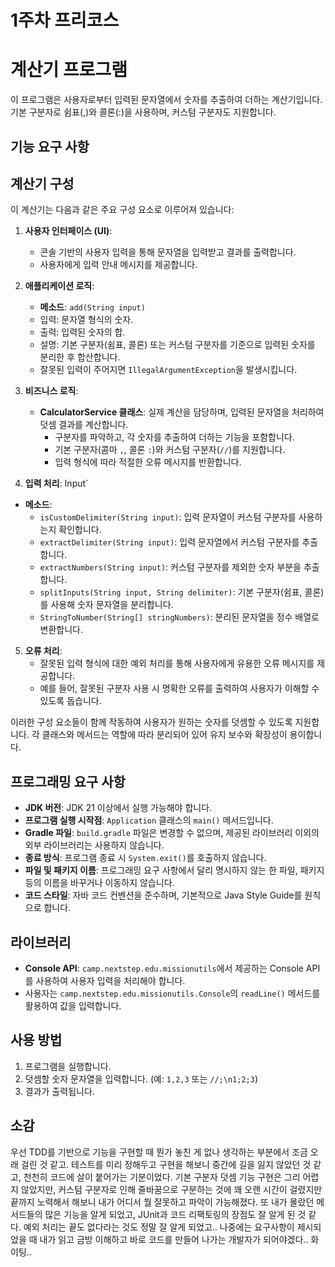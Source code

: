 # 1주차 프리코스

# 계산기 프로그램

이 프로그램은 사용자로부터 입력된 문자열에서 숫자를 추출하여 더하는 계산기입니다. 기본 구분자로 쉼표(,)와 콜론(:)을 사용하며, 커스텀 구분자도 지원합니다.

## 기능 요구 사항

## 계산기 구성

이 계산기는 다음과 같은 주요 구성 요소로 이루어져 있습니다:

1. **사용자 인터페이스 (UI)**:
    - 콘솔 기반의 사용자 입력을 통해 문자열을 입력받고 결과를 출력합니다.
    - 사용자에게 입력 안내 메시지를 제공합니다.

2. **애플리케이션 로직**:
    - **메소드**: `add(String input)`
   - 입력: 문자열 형식의 숫자.
   - 출력: 입력된 숫자의 합.
   - 설명: 기본 구분자(쉼표, 콜론) 또는 커스텀 구분자를 기준으로 입력된 숫자를 분리한 후 합산합니다.
   - 잘못된 입력이 주어지면 `IllegalArgumentException`을 발생시킵니다.

3. **비즈니스 로직**:
    - **CalculatorService 클래스**: 실제 계산을 담당하며, 입력된 문자열을 처리하여 덧셈 결과를 계산합니다.
        - 구분자를 파악하고, 각 숫자를 추출하여 더하는 기능을 포함합니다.
        - 기본 구분자(콤마 `,`, 콜론 `:`)와 커스텀 구분자(`//`)를 지원합니다.
        - 입력 형식에 따라 적절한 오류 메시지를 반환합니다.

4. **입력 처리**:
   Input`
- **메소드**:
   - `isCustomDelimiter(String input)`: 입력 문자열이 커스텀 구분자를 사용하는지 확인합니다.
   - `extractDelimiter(String input)`: 입력 문자열에서 커스텀 구분자를 추출합니다.
   - `extractNumbers(String input)`: 커스텀 구분자를 제외한 숫자 부분을 추출합니다.
   - `splitInputs(String input, String delimiter)`: 기본 구분자(쉼표, 콜론)를 사용해 숫자 문자열을 분리합니다.
   - `StringToNumber(String[] stringNumbers)`: 분리된 문자열을 정수 배열로 변환합니다.

5. **오류 처리**:
    - 잘못된 입력 형식에 대한 예외 처리를 통해 사용자에게 유용한 오류 메시지를 제공합니다.
    - 예를 들어, 잘못된 구분자 사용 시 명확한 오류를 출력하여 사용자가 이해할 수 있도록 돕습니다.

이러한 구성 요소들이 함께 작동하여 사용자가 원하는 숫자를 덧셈할 수 있도록 지원합니다. 각 클래스와 메서드는 역할에 따라 분리되어 있어 유지 보수와 확장성이 용이합니다.

## 프로그래밍 요구 사항

- **JDK 버전**: JDK 21 이상에서 실행 가능해야 합니다.
- **프로그램 실행 시작점**: `Application` 클래스의 `main()` 메서드입니다.
- **Gradle 파일**: `build.gradle` 파일은 변경할 수 없으며, 제공된 라이브러리 이외의 외부 라이브러리는 사용하지 않습니다.
- **종료 방식**: 프로그램 종료 시 `System.exit()`를 호출하지 않습니다.
- **파일 및 패키지 이름**: 프로그래밍 요구 사항에서 달리 명시하지 않는 한 파일, 패키지 등의 이름을 바꾸거나 이동하지 않습니다.
- **코드 스타일**: 자바 코드 컨벤션을 준수하며, 기본적으로 Java Style Guide를 원칙으로 합니다.

## 라이브러리

- **Console API**: `camp.nextstep.edu.missionutils`에서 제공하는 Console API를 사용하여 사용자 입력을 처리해야 합니다.
- 사용자는 `camp.nextstep.edu.missionutils.Console`의 `readLine()` 메서드를 활용하여 값을 입력합니다.

## 사용 방법

1. 프로그램을 실행합니다.
2. 덧셈할 숫자 문자열을 입력합니다. (예: `1,2,3` 또는 `//;\n1;2;3`)
3. 결과가 출력됩니다.

## 소감
우선 TDD를 기반으로 기능을 구현할 때 뭔가 놓친 게 없나 생각하는 부분에서 조금 오래 걸린 것 같고. 테스트를 미리 정해두고 구현을 해보니 중간에 길을 잃지 않았던 것 같고,
천천히 코드에 살이 붙어가는 기분이었다. 기본 구분자 덧셈 기능 구현은 그리 어렵지 않았지만, 커스텀 구분자로 인해 줄바꿈으로 구분하는 것에 꽤 오랜 시간이 걸렸지만 끝까지 노력해서 해보니
내가 어디서 뭘 잘못하고 파악이 가능해졌다. 또 내가 몰랐던 메서드들의 많은 기능을 알게 되었고, JUnit과 코드 리팩토링의 장점도 잘 알게 된 것 같다.
예외 처리는 끝도 없다라는 것도 정말 잘 알게 되었고.. 나중에는 요구사항이 제시되었을 때 내가 읽고 금방 이해하고 바로 코드를 만들어 나가는 개발자가 되어야겠다.. 화이팅..